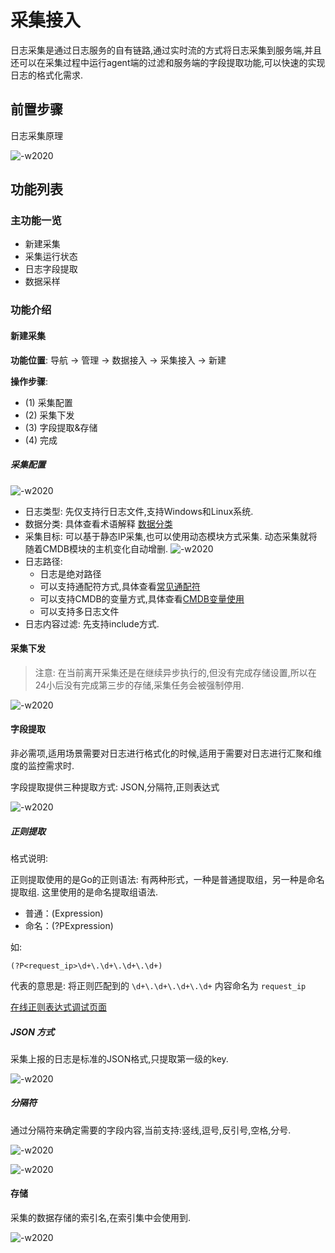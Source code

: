 # 采集接入

日志采集是通过日志服务的自有链路,通过实时流的方式将日志采集到服务端,并且还可以在采集过程中运行agent端的过滤和服务端的字段提取功能,可以快速的实现日志的格式化需求.


## 前置步骤


日志采集原理

![-w2020](media/15774222247800.jpg)

## 功能列表

### 主功能一览

* 新建采集
* 采集运行状态
* 日志字段提取
* 数据采样

### 功能介绍

#### 新建采集

**功能位置**: 导航 →  管理 → 数据接入 →  采集接入 →  新建

**操作步骤**:

* (1) 采集配置
* (2) 采集下发
* (3) 字段提取&存储
* (4) 完成

##### 采集配置


![-w2020](media/15774247992632.jpg)

* 日志类型: 先仅支持行日志文件,支持Windows和Linux系统.
* 数据分类: 具体查看术语解释 [数据分类](../concepts/glossary.md)
* 采集目标: 可以基于静态IP采集,也可以使用动态模块方式采集. 动态采集就将随着CMDB模块的主机变化自动增删.
    ![-w2020](media/15774247261632.jpg)
* 日志路径:
    * 日志是绝对路径
    * 可以支持通配符方式,具体查看[常见通配符](../addenda/wildcard.md)
    * 可以支持CMDB的变量方式,具体查看[CMDB变量使用](../addenda/cmdb_var.md)
    * 可以支持多日志文件
* 日志内容过滤: 先支持include方式.

#### 采集下发

> 注意: 在当前离开采集还是在继续异步执行的,但没有完成存储设置,所以在24小后没有完成第三步的存储,采集任务会被强制停用.

![-w2020](media/15774268164786.jpg)

#### 字段提取

非必需项,适用场景需要对日志进行格式化的时候,适用于需要对日志进行汇聚和维度的监控需求时.

字段提取提供三种提取方式: JSON,分隔符,正则表达式

![-w2020](media/15774269753258.jpg)

##### 正则提取

格式说明:

正则提取使用的是Go的正则语法: 有两种形式，一种是普通提取组，另一种是命名提取组. 这里使用的是命名提取组语法.

* 普通：(Expression)
* 命名：(?P<name>Expression)

如:

```
(?P<request_ip>\d+\.\d+\.\d+\.\d+)
```

代表的意思是: 将正则匹配到的 `\d+\.\d+\.\d+\.\d+` 内容命名为 `request_ip`

 [在线正则表达式调试页面](https://www.debuggex.com/)


#####  JSON 方式

采集上报的日志是标准的JSON格式,只提取第一级的key.

![-w2020](media/15774405468816.jpg)


##### 分隔符

通过分隔符来确定需要的字段内容,当前支持:竖线,逗号,反引号,空格,分号.

![-w2020](media/15774276571600.jpg)

![-w2020](media/15774290884163.jpg)



#### 存储

采集的数据存储的索引名,在索引集中会使用到.

![-w2020](media/15774271280504.jpg)
